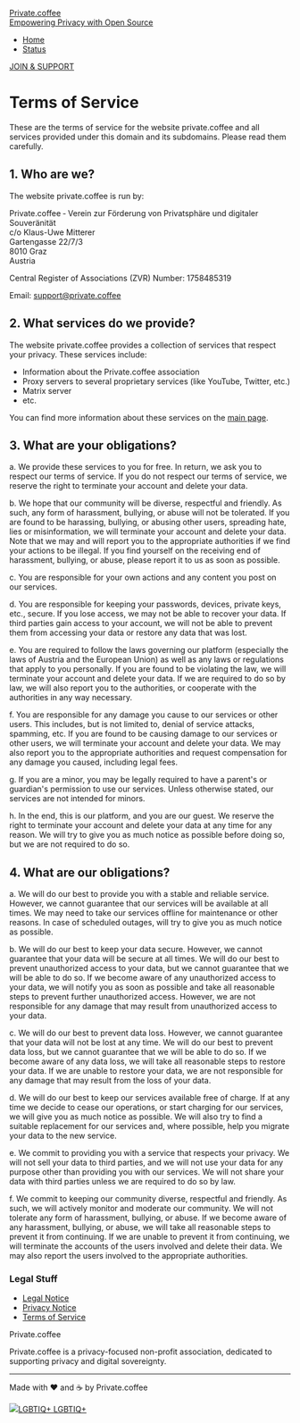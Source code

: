 [](https://private.coffee/)

[Private.coffee  
Empowering Privacy with Open Source](https://private.coffee/)

* [Home](https://private.coffee/index.html)
* [Status](https://status.private.coffee/)

[JOIN & SUPPORT](https://private.coffee/membership.html)

Terms of Service
================

These are the terms of service for the website private.coffee and all services provided under this domain and its subdomains. Please read them carefully.

1\. Who are we?
---------------

The website private.coffee is run by:

Private.coffee ‐ Verein zur Förderung von Privatsphäre und digitaler Souveränität  
c/o Klaus-Uwe Mitterer  
Gartengasse 22/7/3  
8010 Graz  
Austria  

Central Register of Associations (ZVR) Number: 1758485319

Email: [support@private.coffee](mailto:support@private.coffee)

2\. What services do we provide?
--------------------------------

The website private.coffee provides a collection of services that respect your privacy. These services include:

* Information about the Private.coffee association
* Proxy servers to several proprietary services (like YouTube, Twitter, etc.)
* Matrix server
* etc.

You can find more information about these services on the [main page](https://private.coffee/).

3\. What are your obligations?
------------------------------

a. We provide these services to you for free. In return, we ask you to respect our terms of service. If you do not respect our terms of service, we reserve the right to terminate your account and delete your data.

b. We hope that our community will be diverse, respectful and friendly. As such, any form of harassment, bullying, or abuse will not be tolerated. If you are found to be harassing, bullying, or abusing other users, spreading hate, lies or misinformation, we will terminate your account and delete your data. Note that we may and will report you to the appropriate authorities if we find your actions to be illegal. If you find yourself on the receiving end of harassment, bullying, or abuse, please report it to us as soon as possible.

c. You are responsible for your own actions and any content you post on our services.

d. You are responsible for keeping your passwords, devices, private keys, etc., secure. If you lose access, we may not be able to recover your data. If third parties gain access to your account, we will not be able to prevent them from accessing your data or restore any data that was lost.

e. You are required to follow the laws governing our platform (especially the laws of Austria and the European Union) as well as any laws or regulations that apply to you personally. If you are found to be violating the law, we will terminate your account and delete your data. If we are required to do so by law, we will also report you to the authorities, or cooperate with the authorities in any way necessary.

f. You are responsible for any damage you cause to our services or other users. This includes, but is not limited to, denial of service attacks, spamming, etc. If you are found to be causing damage to our services or other users, we will terminate your account and delete your data. We may also report you to the appropriate authorities and request compensation for any damage you caused, including legal fees.

g. If you are a minor, you may be legally required to have a parent's or guardian's permission to use our services. Unless otherwise stated, our services are not intended for minors.

h. In the end, this is our platform, and you are our guest. We reserve the right to terminate your account and delete your data at any time for any reason. We will try to give you as much notice as possible before doing so, but we are not required to do so.

4\. What are our obligations?
-----------------------------

a. We will do our best to provide you with a stable and reliable service. However, we cannot guarantee that our services will be available at all times. We may need to take our services offline for maintenance or other reasons. In case of scheduled outages, will try to give you as much notice as possible.

b. We will do our best to keep your data secure. However, we cannot guarantee that your data will be secure at all times. We will do our best to prevent unauthorized access to your data, but we cannot guarantee that we will be able to do so. If we become aware of any unauthorized access to your data, we will notify you as soon as possible and take all reasonable steps to prevent further unauthorized access. However, we are not responsible for any damage that may result from unauthorized access to your data.

c. We will do our best to prevent data loss. However, we cannot guarantee that your data will not be lost at any time. We will do our best to prevent data loss, but we cannot guarantee that we will be able to do so. If we become aware of any data loss, we will take all reasonable steps to restore your data. If we are unable to restore your data, we are not responsible for any damage that may result from the loss of your data.

d. We will do our best to keep our services available free of charge. If at any time we decide to cease our operations, or start charging for our services, we will give you as much notice as possible. We will also try to find a suitable replacement for our services and, where possible, help you migrate your data to the new service.

e. We commit to providing you with a service that respects your privacy. We will not sell your data to third parties, and we will not use your data for any purpose other than providing you with our services. We will not share your data with third parties unless we are required to do so by law.

f. We commit to keeping our community diverse, respectful and friendly. As such, we will actively monitor and moderate our community. We will not tolerate any form of harassment, bullying, or abuse. If we become aware of any harassment, bullying, or abuse, we will take all reasonable steps to prevent it from continuing. If we are unable to prevent it from continuing, we will terminate the accounts of the users involved and delete their data. We may also report the users involved to the appropriate authorities.

### Legal Stuff

* [Legal Notice](https://private.coffee/legal.html)
* [Privacy Notice](https://private.coffee/privacy.html)
* [Terms of Service](https://private.coffee/terms.html)

Private.coffee

Private.coffee is a privacy-focused non-profit association, dedicated to supporting privacy and digital sovereignty.

* * *

Made with ❤️ and ☕ by Private.coffee

 [![](https://shields.private.coffee/gitea/last-commit/privatecoffee/privatecoffee-website?gitea_url=https://git.private.coffee&logo=forgejo)](https://git.private.coffee/privatecoffee/privatecoffee-website)[LGBTIQ+ LGBTIQ+](https://pride.coffee/)